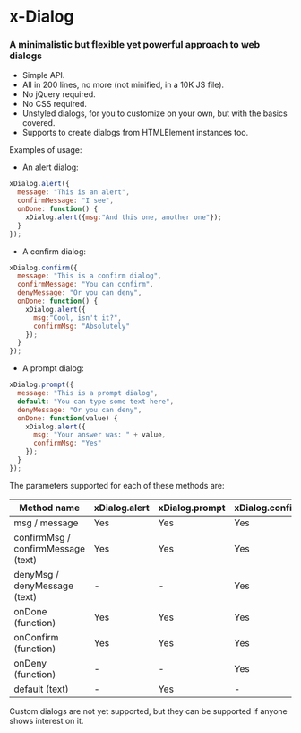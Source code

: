 # x-Dialog
### A minimalistic but flexible yet powerful approach to web dialogs

* Simple API.
* All in 200 lines, no more (not minified, in a 10K JS file).
* No jQuery required.
* No CSS required. 
* Unstyled dialogs, for you to customize on your own, but with the basics covered.
* Supports to create dialogs from HTMLElement instances too.

Examples of usage:

* An alert dialog:

```javascript
xDialog.alert({
  message: "This is an alert",
  confirmMessage: "I see",
  onDone: function() {
    xDialog.alert({msg:"And this one, another one"});
  }
});
```

* A confirm dialog:

```javascript
xDialog.confirm({
  message: "This is a confirm dialog",
  confirmMessage: "You can confirm",
  denyMessage: "Or you can deny",
  onDone: function() {
    xDialog.alert({
      msg:"Cool, isn't it?",
      confirmMsg: "Absolutely"
    });
  }
});
```

* A prompt dialog:

```javascript
xDialog.prompt({
  message: "This is a prompt dialog",
  default: "You can type some text here",
  denyMessage: "Or you can deny",
  onDone: function(value) {
    xDialog.alert({
      msg: "Your answer was: " + value,
      confirmMsg: "Yes"
    });
  }
});
```

The parameters supported for each of these methods are:

Method name | xDialog.alert | xDialog.prompt | xDialog.confirm
----------- | ------------- | -------------- | ---------------
msg / message | Yes | Yes | Yes
confirmMsg / confirmMessage (text) | Yes | Yes | Yes
denyMsg / denyMessage (text) | - | - | Yes
onDone (function) | Yes | Yes | Yes
onConfirm (function) | Yes | Yes | Yes
onDeny (function) | - | - | Yes
default (text) | - | Yes | -



Custom dialogs are not yet supported, but they can be supported if anyone shows interest on it.






